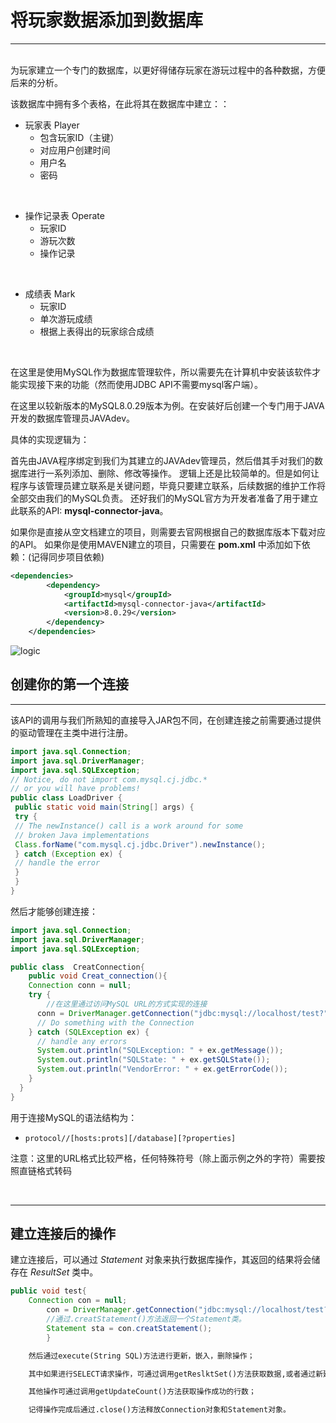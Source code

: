 # 将玩家数据添加到数据库

******************

<br>
为玩家建立一个专门的数据库，以更好得储存玩家在游玩过程中的各种数据，方便后来的分析。

该数据库中拥有多个表格，在此将其在数据库中建立：：

- 玩家表 Player
  - 包含玩家ID（主键）
  - 对应用户创建时间
  - 用户名
  - 密码

<br>

- 操作记录表 Operate
  - 玩家ID
  - 游玩次数
  - 操作记录

<br>

- 成绩表 Mark
  - 玩家ID
  - 单次游玩成绩
  - 根据上表得出的玩家综合成绩
    
<br>

在这里是使用MySQL作为数据库管理软件，所以需要先在计算机中安装该软件才能实现接下来的功能（然而使用JDBC API不需要mysql客户端）。

在这里以较新版本的MySQL8.0.29版本为例。在安装好后创建一个专门用于JAVA开发的数据库管理员JAVAdev。

具体的实现逻辑为：

首先由JAVA程序绑定到我们为其建立的JAVAdev管理员，然后借其手对我们的数据库进行一系列添加、删除、修改等操作。
逻辑上还是比较简单的。但是如何让程序与该管理员建立联系是关键问题，毕竟只要建立联系，后续数据的维护工作将全部交由我们的MySQL负责。
还好我们的MySQL官方为开发者准备了用于建立此联系的API: __mysql-connector-java__。

如果你是直接从空文档建立的项目，则需要去官网根据自己的数据库版本下载对应的API。
如果你是使用MAVEN建立的项目，只需要在 __pom.xml__ 中添加如下依赖：(记得同步项目依赖)

```xml
<dependencies>
        <dependency>
            <groupId>mysql</groupId>
            <artifactId>mysql-connector-java</artifactId>
            <version>8.0.29</version>
        </dependency>
    </dependencies>
```

![logic](./Database_logic.png)

## 创建你的第一个连接

********************

该API的调用与我们所熟知的直接导入JAR包不同，在创建连接之前需要通过提供的驱动管理在主类中进行注册。

```java
import java.sql.Connection;
import java.sql.DriverManager;
import java.sql.SQLException;
// Notice, do not import com.mysql.cj.jdbc.*
// or you will have problems!
public class LoadDriver {
 public static void main(String[] args) {
 try {
 // The newInstance() call is a work around for some
 // broken Java implementations
 Class.forName("com.mysql.cj.jdbc.Driver").newInstance();
 } catch (Exception ex) {
 // handle the error
 }
 }
}
```

然后才能够创建连接：

```java
import java.sql.Connection;
import java.sql.DriverManager;
import java.sql.SQLException;

public class  CreatConnection{
    public void Creat_connection(){
    Connection conn = null;
    try {
        //在这里通过访问MySQL URL的方式实现的连接
      conn = DriverManager.getConnection("jdbc:mysql://localhost/test?" + "user=minty&password=greatsqldb");
      // Do something with the Connection
    } catch (SQLException ex) {
      // handle any errors
      System.out.println("SQLException: " + ex.getMessage());
      System.out.println("SQLState: " + ex.getSQLState());
      System.out.println("VendorError: " + ex.getErrorCode());
    }
  }
}
```

用于连接MySQL的语法结构为：

*     protocol//[hosts:prots][/database][?properties]
注意：这里的URL格式比较严格，任何特殊符号（除上面示例之外的字符）需要按照直链格式转码

<br>

********************

## 建立连接后的操作

建立连接后，可以通过 *Statement* 对象来执行数据库操作，其返回的结果将会储存在 *ResultSet* 类中。

```java
public void test{
    Connection con = null;
        con = DriverManager.getConnection("jdbc:mysql://localhost/test?" + "user=minty&password=greatsqldb");
        //通过.creatStatement()方法返回一个Statement类。
        Statement sta = con.creatStatement();
        }
```

```xml
    然后通过execute(String SQL)方法进行更新，嵌入，删除操作；

    其中如果进行SELECT请求操作，可通过调用getReslktSet()方法获取数据,或者通过新建类ResultSet来接收；

    其他操作可通过调用getUpdateCount()方法获取操作成功的行数；

    记得操作完成后通过.close()方法释放Connection对象和Statement对象。
```